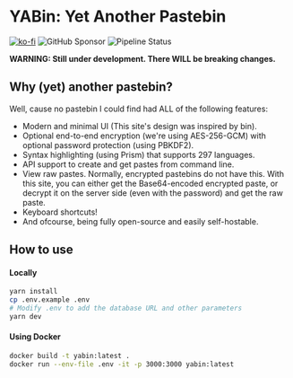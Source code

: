 # YABin: Yet Another Pastebin

[![ko-fi](https://ko-fi.com/img/githubbutton_sm.svg)](https://ko-fi.com/A0A21C34E)
![GitHub Sponsor](https://img.shields.io/github/sponsors/Yureien?label=Sponsor&logo=GitHub) ![Pipeline Status](https://git.sohamsen.me/GhostDev/yabin/badges/main/pipeline.svg)

**WARNING: Still under development. There WILL be breaking changes.**

## Why (yet) another pastebin?

Well, cause no pastebin I could find had ALL of the following features:

 - Modern and minimal UI (This site's design was inspired by bin).
 - Optional end-to-end encryption (we're using AES-256-GCM) with optional password protection (using PBKDF2).
 - Syntax highlighting (using Prism) that supports 297 languages.
 - API support to create and get pastes from command line.
 - View raw pastes. Normally, encrypted pastebins do not have this. With this site, you can either get the Base64-encoded encrypted paste, or decrypt it on the server side (even with the password) and get the raw paste.
 - Keyboard shortcuts!
 - And ofcourse, being fully open-source and easily self-hostable.

## How to use

#### Locally

```bash
yarn install
cp .env.example .env
# Modify .env to add the database URL and other parameters
yarn dev
```

#### Using Docker

```bash
docker build -t yabin:latest .
docker run --env-file .env -it -p 3000:3000 yabin:latest
```

